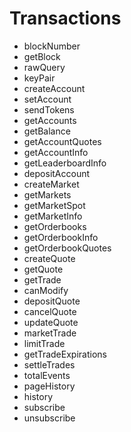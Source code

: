 # Transactions

* blockNumber
* getBlock
* rawQuery
* keyPair
* createAccount
* setAccount
* sendTokens
* getAccounts
* getBalance
* getAccountQuotes
* getAccountInfo
* getLeaderboardInfo
* depositAccount
* createMarket
* getMarkets
* getMarketSpot
* getMarketInfo
* getOrderbooks
* getOrderbookInfo
* getOrderbookQuotes
* createQuote
* getQuote
* getTrade
* canModify
* depositQuote
* cancelQuote
* updateQuote
* marketTrade
* limitTrade
* getTradeExpirations
* settleTrades
* totalEvents
* pageHistory
* history
* subscribe
* unsubscribe

